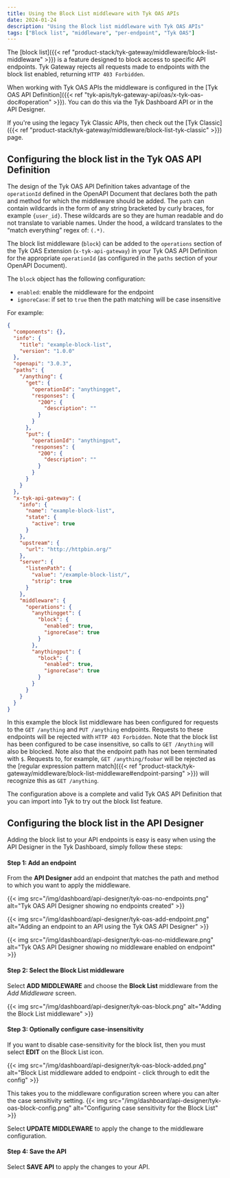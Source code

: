 ```yaml
---
title: Using the Block List middleware with Tyk OAS APIs
date: 2024-01-24
description: "Using the Block list middleware with Tyk OAS APIs"
tags: ["Block list", "middleware", "per-endpoint", "Tyk OAS"]
---
```


The [block list]({{< ref "product-stack/tyk-gateway/middleware/block-list-middleware" >}}) is a feature designed to block access to specific API endpoints. Tyk Gateway rejects all requests made to endpoints with the block list enabled, returning `HTTP 403 Forbidden`.

When working with Tyk OAS APIs the middleware is configured in the [Tyk OAS API Definition]({{< ref "tyk-apis/tyk-gateway-api/oas/x-tyk-oas-doc#operation" >}}). You can do this via the Tyk Dashboard API or in the API Designer.

If you're using the legacy Tyk Classic APIs, then check out the [Tyk Classic]({{< ref "product-stack/tyk-gateway/middleware/block-list-tyk-classic" >}}) page.

## Configuring the block list in the Tyk OAS API Definition

The design of the Tyk OAS API Definition takes advantage of the `operationId` defined in the OpenAPI Document that declares both the path and method for which the middleware should be added. The `path` can contain wildcards in the form of any string bracketed by curly braces, for example `{user_id}`. These wildcards are so they are human readable and do not translate to variable names. Under the hood, a wildcard translates to the “match everything” regex of: `(.*)`.

The block list middleware (`block`) can be added to the `operations` section of the Tyk OAS Extension (`x-tyk-api-gateway`) in your Tyk OAS API Definition for the appropriate `operationId` (as configured in the `paths` section of your OpenAPI Document).

The `block` object has the following configuration:

- `enabled`: enable the middleware for the endpoint
- `ignoreCase`: if set to `true` then the path matching will be case insensitive

For example:

```json {hl_lines=["47-50", "53-56"],linenos=true, linenostart=1}
{
  "components": {},
  "info": {
    "title": "example-block-list",
    "version": "1.0.0"
  },
  "openapi": "3.0.3",
  "paths": {
    "/anything": {
      "get": {
        "operationId": "anythingget",
        "responses": {
          "200": {
            "description": ""
          }
        }
      },
      "put": {
        "operationId": "anythingput",
        "responses": {
          "200": {
            "description": ""
          }
        }
      }
    }
  },
  "x-tyk-api-gateway": {
    "info": {
      "name": "example-block-list",
      "state": {
        "active": true
      }
    },
    "upstream": {
      "url": "http://httpbin.org/"
    },
    "server": {
      "listenPath": {
        "value": "/example-block-list/",
        "strip": true
      }
    },
    "middleware": {
      "operations": {
        "anythingget": {
          "block": {
            "enabled": true,
            "ignoreCase": true
          }
        },
        "anythingput": {
          "block": {
            "enabled": true,
            "ignoreCase": true
          }
        }
      }
    }
  }
}
```

In this example the block list middleware has been configured for requests to the `GET /anything` and `PUT /anything` endpoints. Requests to these endpoints will be rejected with `HTTP 403 Forbidden`.
Note that the block list has been configured to be case insensitive, so calls to `GET /Anything` will also be blocked.
Note also that the endpoint path has not been terminated with `$`. Requests to, for example, `GET /anything/foobar` will be rejected as the [regular expression pattern match]({{< ref "product-stack/tyk-gateway/middleware/block-list-middleware#endpoint-parsing" >}}) will recognize this as `GET /anything`.

The configuration above is a complete and valid Tyk OAS API Definition that you can import into Tyk to try out the block list feature.

## Configuring the block list in the API Designer

Adding the block list to your API endpoints is easy is easy when using the API Designer in the Tyk Dashboard, simply follow these steps:

#### Step 1: Add an endpoint

From the **API Designer** add an endpoint that matches the path and method to which you want to apply the middleware.

{{< img src="/img/dashboard/api-designer/tyk-oas-no-endpoints.png" alt="Tyk OAS API Designer showing no endpoints created" >}}

{{< img src="/img/dashboard/api-designer/tyk-oas-add-endpoint.png" alt="Adding an endpoint to an API using the Tyk OAS API Designer" >}}

{{< img src="/img/dashboard/api-designer/tyk-oas-no-middleware.png" alt="Tyk OAS API Designer showing no middleware enabled on endpoint" >}}

#### Step 2: Select the Block List middleware

Select **ADD MIDDLEWARE** and choose the **Block List** middleware from the _Add Middleware_ screen.

{{< img src="/img/dashboard/api-designer/tyk-oas-block.png" alt="Adding the Block List middleware" >}}

#### Step 3: Optionally configure case-insensitivity

If you want to disable case-sensitivity for the block list, then you must select **EDIT** on the Block List icon.

{{< img src="/img/dashboard/api-designer/tyk-oas-block-added.png" alt="Block List middleware added to endpoint - click through to edit the config" >}}

This takes you to the middleware configuration screen where you can alter the case sensitivity setting.
{{< img src="/img/dashboard/api-designer/tyk-oas-block-config.png" alt="Configuring case sensitivity for the Block List" >}}

Select **UPDATE MIDDLEWARE** to apply the change to the middleware configuration.

#### Step 4: Save the API

Select **SAVE API** to apply the changes to your API.
